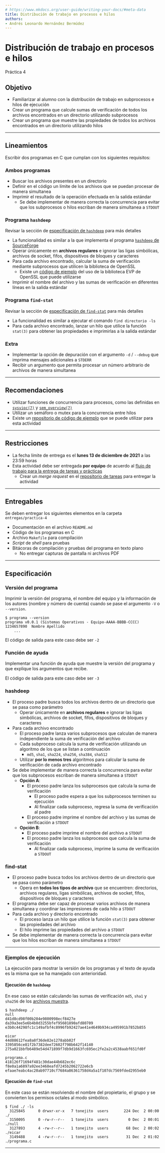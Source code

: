 ```yaml
---
# https://www.mkdocs.org/user-guide/writing-your-docs/#meta-data
title: Distribución de trabajo en procesos e hilos
authors:
- Andrés Leonardo Hernández Bermúdez
---
```


# Distribución de trabajo en procesos e hilos

Práctica 4

## Objetivo

- Familiarizar al alumno con la distribución de trabajo en subprocesos e hilos de ejecución
- Crear un programa que calcule sumas de verificación de todos los archivos encontrados en un directorio utilizando subprocesos
- Crear un programa que muestre las propiedades de todos los archivos encontrados en un directorio utilizando hilos

--------------------------------------------------------------------------------

## Lineamientos

Escribir dos programas en C que cumplan con los siguientes requisitos:

### Ambos programas

- Buscar los archivos presentes en un directorio
- Definir en el código un límite de los archivos que se puedan procesar de manera simultanea
- Imprimir el resultado de la operación efectuada en la salida estándar
    - Se debe implementar de manera correcta la concurrencia para evitar que los subprocesos o hilos escriban de manera simultanea a `STDOUT`

### Programa `hashdeep`

Revisar la sección de [especificación de `hashdeep`](#hashdeep) para más detalles

- La funcionalidad es similar a la que implementa el programa [`hashdeep` de SourceForge][hashdeep-sourceforge]
- Operar únicamente en **archivos regulares** e ignorar las ligas simbólicas, archivos de socket, fifos, dispositivos de bloques y caracteres
- Para cada archivo encontrado, calcular la suma de verificación mediante subprocesos que utilicen la biblioteca de OpenSSL 
    - Existe un [código de ejemplo][ejemplo-openssl] del uso de la biblioteca EVP de OpenSSL que puede utilizarse
- Imprimir el nombre del archivo y las sumas de verificación en diferentes líneas en la salida estándar

### Programa `find-stat`

Revisar la sección de [especificación de `find-stat`](#find-stat) para más detalles

- La funcionalidad es similar a ejecutar el comando `find directorio -ls`
- Para cada archivo encontrado, lanzar un hilo que utilice la función `stat(3)` para obtener las propiedades e imprimirlas a la salida estándar

### Extra

- Implementar la opción de depuración con el argumento `-d` / `--debug` que imprima mensajes adicionales a `STDERR`
- Recibir un argumento que permita procesar un número arbitrario de archivos de manera simultanea

--------------------------------------------------------------------------------

## Recomendaciones

- Utilizar funciones de concurrencia para procesos, como las definidas en [`sysvipc(7)`][man-sysvipc] y [`sem_overview(7)`][man-sem_overview]
- Utilizar un semáforo o mutex para la concurrencia entre hilos
- Existe un [repositorio de código de ejemplo][codigo-ejemplo] que se puede utilizar para esta actividad

--------------------------------------------------------------------------------

## Restricciones

- La fecha límite de entrega es el **lunes 13 de diciembre de 2021** a las 23:59 horas
- Esta actividad debe ser entregada **por equipo** de acuerdo al [flujo de trabajo para la entrega de tareas y prácticas][flujo-de-trabajo]
    - Crear un _merge request_ en el [repositorio de tareas][repo-tareas] para entregar la actividad

--------------------------------------------------------------------------------

## Entregables

Se deben entregar los siguientes elementos en la carpeta `entregas/practica-4`

- Documentación en el archivo `README.md`
- Código de los programas en C
- Archivo `Makefile` para compilación
- _Script_ de _shell_ para pruebas
- Bitácoras de compilación y pruebas del programa en texto plano
    - No entregar capturas de pantalla ni archivos PDF

--------------------------------------------------------------------------------

## Especificación

### Versión del programa

Imprimir la versión del programa, el nombre del equipo y la información de los autores (nombre y número de cuenta) cuando se pase el argumento `-V` o `--version`.

```text
$ programa --version
programa v0.0.1 (Sistemas Operativos - Equipo-AAAA-BBBB-CCCC)
1234657890	Nombre Apellido
	...
```

El código de salida para este caso debe ser `-2`

### Función de ayuda

Implementar una función de ayuda que muestre la versión del programa y que explique los argumentos que recibe.

El código de salida para este caso debe ser `-3`

### hashdeep

- El proceso padre busca todos los archivos dentro de un directorio que se pasa como parámetro
    - Operar únicamente en **archivos regulares** e ignorar las ligas simbólicas, archivos de socket, fifos, dispositivos de bloques y caracteres
- Para cada archivo encontrado
    - El proceso padre lanza varios subprocesos que calculan de manera independiente la suma de verificación del archivo 
    - Cada subproceso calcula la suma de verificación utilizando un algoritmo de los que se listan a continuación
        - `md5`, `sha1`, `sha224`, `sha256`, `sha384`, `sha512`
    - Utilizar **por lo menos tres** algoritmos para calcular la suma de verificación de cada archivo encontrado
- Se debe implementar de manera correcta la concurrencia para evitar que los subprocesos escriban de manera simultanea a `STDOUT`
    - **Opción A**:
        - El proceso padre lanza los subprocesos que calcula la suma de verificación
            - El proceso padre espera a que los subprocesos terminen su ejecución
            - Al finalizar cada subproceso, regresa la suma de verificación al padre
        - El proceso padre imprime el nombre del archivo y las sumas de verificación a `STDOUT`
    - **Opción B**:
        - El proceso padre imprime el nombre del archivo a `STDOUT`
        - El proceso padre lanza los subprocesos que calcula la suma de verificación
            - Al finalizar cada subproceso, imprime la suma de verificación a `STDOUT`

### find-stat

- El proceso padre busca todos los archivos dentro de un directorio que se pasa como parámetro
    - Opera en **todos los tipos de archivo** que se encuentren: directorios, archivos regulares, ligas simbólicas, archivos de socket, fifos, dispositivos de bloques y caracteres
- El programa debe ser capaz de procesar varios archivos de manera simultanea y coordinar las impresiones de cada hilo a `STDOUT`
- Para cada archivo y directorio encontrado
    - El proceso lanza un hilo que utilice la función `stat(3)` para obtener las propiedades del archivo
    - El hilo imprime las propiedades del archivo a `STDOUT`
- Se debe implementar de manera correcta la concurrencia para evitar que los hilos escriban de manera simultanea a `STDOUT`

--------------------------------------------------------------------------------

### Ejemplos de ejecución

La ejecución para mostrar la versión de los programas y el texto de ayuda es la misma que se ha manejado con anterioridad.

#### Ejecución de `hashdeep`

En ese caso se están calculando las sumas de verificación `md5`, `sha1` y `sha256` de los [archivos muestra][archivos-muestra].

```text
$ hashdeep ./
null
d41d8cd98f00b204e9800998ecf8427e
da39a3ee5e6b4b0d3255bfef95601890afd80709
e3b0c44298fc1c149afbf4c8996fb92427ae41e4649b934ca495991b7852b855

eicar
44d88612fea8a8f36de82e1278abb02f
3395856ce81f2b7382dee72602f798b642f14140
275a021bbfb6489e54d471899f7db9d1663fc695ec2fe2a2c4538aabf651fd0f

programa.c
418126f71694f481c30dae44b682ec6c
f8e0a1a6897a92ee3468eafd7245b2062722e6cb
efaae7eabc4ac20ab97710cf7684a86361758d4a5a1f107dc7569fded2955eb0
```

#### Ejecución de `find-stat`

En este caso se están resolviendo el nombre del propietario, el grupo y se convierten los permisos octales al modo simbólico.

```text
$ find ./ -ls
  3125845      0 drwxr-xr-x   7 tonejito  users       224 Dec  2 00:00 ./
  3150095      0 -rw-r--r--   1 tonejito  users         0 Dec  2 00:01 ./null
  3127893      4 -rw-r--r--   1 tonejito  users        68 Dec  2 00:02 ./eicar
  3149488      4 -rw-r--r--   1 tonejito  users        31 Dec  2 01:02 ./programa.c
```

--------------------------------------------------------------------------------

[flujo-de-trabajo]: https://sistemasoperativos-ciencias-unam.gitlab.io/2022-1/tareas-so/workflow/
[repo-tareas]: https://gitlab.com/SistemasOperativos-Ciencias-UNAM/2022-1/tareas-so.git
[codigo-ejemplo]: https://gitlab.com/SistemasOperativos-Ciencias-UNAM/codigo-ejemplo.git
[ejemplo-openssl]: https://gitlab.com/SistemasOperativos-Ciencias-UNAM/codigo-ejemplo/-/tree/master/openssl
[hashdeep-sourceforge]: http://md5deep.sourceforge.net/start-hashdeep.html
[man-sysvipc]: https://man7.org/linux/man-pages/man7/svipc.7.html
[man-sem_overview]: https://man7.org/linux/man-pages/man7/sem_overview.7.html
[archivos-muestra]: https://gitlab.com/SistemasOperativos-Ciencias-UNAM/sistemasoperativos-ciencias-unam.gitlab.io/-/blob/master/docs/laboratorio/practica-4/files/
